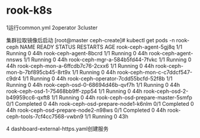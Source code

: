 # rook-k8s
1运行common.yml
2operator
3cluster

集群拉取镜像后启动
[root@master ceph-create]# kubectl get pods -n rook-ceph
NAME                                  READY   STATUS      RESTARTS   AGE
rook-ceph-agent-5gj8q                 1/1     Running     0          44h
rook-ceph-agent-8bcrd                 1/1     Running     0          44h
rook-ceph-agent-nnsws                 1/1     Running     0          44h
rook-ceph-mgr-a-584b5fd44-7fvkc       1/1     Running     0          44h
rook-ceph-mon-a-6ffcdb7c76-2cxx6      1/1     Running     0          44h
rook-ceph-mon-b-7bf895cb45-8rt9x      1/1     Running     0          44h
rook-ceph-mon-c-c7ddcf547-c9dr4       1/1     Running     0          44h
rook-ceph-operator-7cdd55bcfd-52f8b   1/1     Running     0          44h
rook-ceph-osd-0-68694d46b-qvf7h       1/1     Running     0          44h
rook-ceph-osd-1-75468bb9ff-zpp54      1/1     Running     0          44h
rook-ceph-osd-2-b49959cc6-qxft8       1/1     Running     0          44h
rook-ceph-osd-prepare-master-5smfp    0/1     Completed   0          44h
rook-ceph-osd-prepare-node1-k6nlm     0/1     Completed   0          44h
rook-ceph-osd-prepare-node2-n98ws     0/1     Completed   0          44h
rook-ceph-tools-7cf4cc7568-vwbn9      1/1     Running     0          43h

4 dashboard-external-https.yaml创建服务
